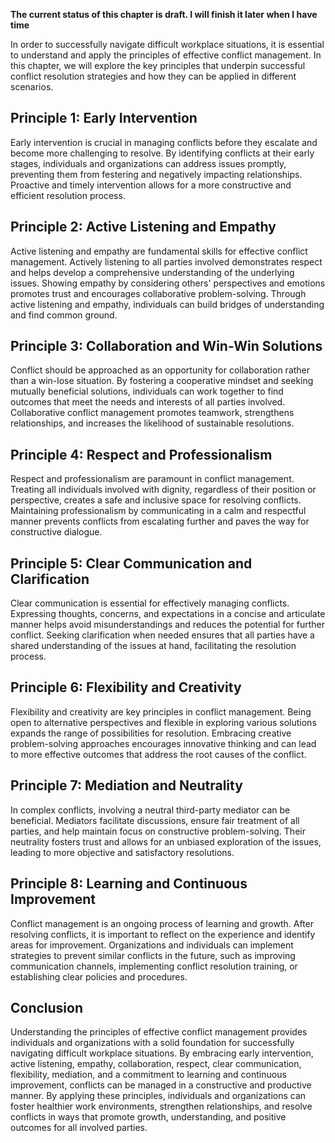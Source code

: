 **The current status of this chapter is draft. I will finish it later when I have time**

In order to successfully navigate difficult workplace situations, it is essential to understand and apply the principles of effective conflict management. In this chapter, we will explore the key principles that underpin successful conflict resolution strategies and how they can be applied in different scenarios.

Principle 1: Early Intervention
-------------------------------

Early intervention is crucial in managing conflicts before they escalate and become more challenging to resolve. By identifying conflicts at their early stages, individuals and organizations can address issues promptly, preventing them from festering and negatively impacting relationships. Proactive and timely intervention allows for a more constructive and efficient resolution process.

Principle 2: Active Listening and Empathy
-----------------------------------------

Active listening and empathy are fundamental skills for effective conflict management. Actively listening to all parties involved demonstrates respect and helps develop a comprehensive understanding of the underlying issues. Showing empathy by considering others' perspectives and emotions promotes trust and encourages collaborative problem-solving. Through active listening and empathy, individuals can build bridges of understanding and find common ground.

Principle 3: Collaboration and Win-Win Solutions
------------------------------------------------

Conflict should be approached as an opportunity for collaboration rather than a win-lose situation. By fostering a cooperative mindset and seeking mutually beneficial solutions, individuals can work together to find outcomes that meet the needs and interests of all parties involved. Collaborative conflict management promotes teamwork, strengthens relationships, and increases the likelihood of sustainable resolutions.

Principle 4: Respect and Professionalism
----------------------------------------

Respect and professionalism are paramount in conflict management. Treating all individuals involved with dignity, regardless of their position or perspective, creates a safe and inclusive space for resolving conflicts. Maintaining professionalism by communicating in a calm and respectful manner prevents conflicts from escalating further and paves the way for constructive dialogue.

Principle 5: Clear Communication and Clarification
--------------------------------------------------

Clear communication is essential for effectively managing conflicts. Expressing thoughts, concerns, and expectations in a concise and articulate manner helps avoid misunderstandings and reduces the potential for further conflict. Seeking clarification when needed ensures that all parties have a shared understanding of the issues at hand, facilitating the resolution process.

Principle 6: Flexibility and Creativity
---------------------------------------

Flexibility and creativity are key principles in conflict management. Being open to alternative perspectives and flexible in exploring various solutions expands the range of possibilities for resolution. Embracing creative problem-solving approaches encourages innovative thinking and can lead to more effective outcomes that address the root causes of the conflict.

Principle 7: Mediation and Neutrality
-------------------------------------

In complex conflicts, involving a neutral third-party mediator can be beneficial. Mediators facilitate discussions, ensure fair treatment of all parties, and help maintain focus on constructive problem-solving. Their neutrality fosters trust and allows for an unbiased exploration of the issues, leading to more objective and satisfactory resolutions.

Principle 8: Learning and Continuous Improvement
------------------------------------------------

Conflict management is an ongoing process of learning and growth. After resolving conflicts, it is important to reflect on the experience and identify areas for improvement. Organizations and individuals can implement strategies to prevent similar conflicts in the future, such as improving communication channels, implementing conflict resolution training, or establishing clear policies and procedures.

Conclusion
----------

Understanding the principles of effective conflict management provides individuals and organizations with a solid foundation for successfully navigating difficult workplace situations. By embracing early intervention, active listening, empathy, collaboration, respect, clear communication, flexibility, mediation, and a commitment to learning and continuous improvement, conflicts can be managed in a constructive and productive manner. By applying these principles, individuals and organizations can foster healthier work environments, strengthen relationships, and resolve conflicts in ways that promote growth, understanding, and positive outcomes for all involved parties.
